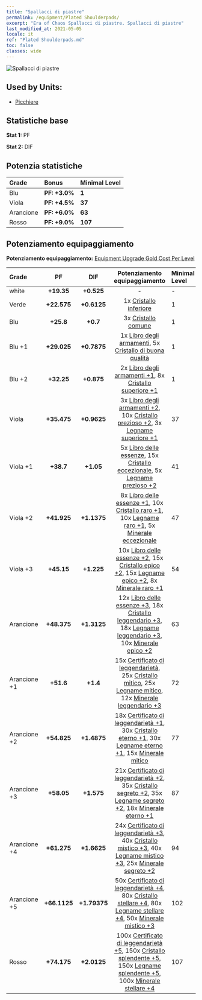 ```yaml
---
title: "Spallacci di piastre"
permalink: /equipment/Plated Shoulderpads/
excerpt: "Era of Chaos Spallacci di piastre. Spallacci di piastre"
last_modified_at: 2021-05-05
locale: it
ref: "Plated Shoulderpads.md"
toc: false
classes: wide
---
```


  ![Spallacci di piastre](/images/e/e_1014.png)

## Used by Units:

* [Picchiere](/it/units/Pikeman/) 


## Statistiche base
 **Stat 1:** PF

 **Stat 2:** DIF

## Potenzia statistiche

  |     Grade    |   Bonus | Minimal Level | 
  |:-------------|:--------|:--------------| 
  | Blu | **PF: +3.0%** | **1** | 
  | Viola | **PF: +4.5%** | **37** | 
  | Arancione | **PF: +6.0%** | **63** | 
  | Rosso | **PF: +9.0%** | **107** | 


## Potenziamento equipaggiamento
 **Potenziamento equipaggiamento:** [Equipment Upgrade Gold Cost Per Level](/equipment/EquipmentUpgradeCostPerLevel/) 

  |          Grade      | PF | DIF | Potenziamento equipaggiamento | Minimal Level |
  |:--------------------|:---------:|:---------:|:----------------:|:--------------|
  | white | **+19.35** | **+0.525** | - | - |
  | Verde | **+22.575** | **+0.6125** | 1x [Cristallo inferiore](/ItemsIT/mat_5/) | 1 |
  | Blu | **+25.8** | **+0.7** | 3x [Cristallo comune](/ItemsIT/mat_11/) | 1 |
  | Blu +1 | **+29.025** | **+0.7875** | 1x [Libro degli armamenti](/ItemsIT/mat_18/), 5x [Cristallo di buona qualità](/ItemsIT/mat_17/) | 1 |
  | Blu +2 | **+32.25** | **+0.875** | 2x [Libro degli armamenti +1](/ItemsIT/mat_25/), 8x [Cristallo superiore +1](/ItemsIT/mat_24/) | 1 |
  | Viola | **+35.475** | **+0.9625** | 3x [Libro degli armamenti +2](/ItemsIT/mat_32/), 10x [Cristallo prezioso +2](/ItemsIT/mat_31/), 3x [Legname superiore +1](/ItemsIT/mat_20/) | 37 |
  | Viola +1 | **+38.7** | **+1.05** | 5x [Libro delle essenze](/ItemsIT/mat_39/), 15x [Cristallo eccezionale](/ItemsIT/mat_38/), 5x [Legname prezioso +2](/ItemsIT/mat_27/) | 41 |
  | Viola +2 | **+41.925** | **+1.1375** | 8x [Libro delle essenze +1](/ItemsIT/mat_46/), 10x [Cristallo raro +1](/ItemsIT/mat_45/), 10x [Legname raro +1](/ItemsIT/mat_41/), 5x [Minerale eccezionale](/ItemsIT/mat_33/) | 47 |
  | Viola +3 | **+45.15** | **+1.225** | 10x [Libro delle essenze +2](/ItemsIT/mat_53/), 15x [Cristallo epico +2](/ItemsIT/mat_52/), 15x [Legname epico +2](/ItemsIT/mat_48/), 8x [Minerale raro +1](/ItemsIT/mat_40/) | 54 |
  | Arancione | **+48.375** | **+1.3125** | 12x [Libro delle essenze +3](/ItemsIT/mat_60/), 18x [Cristallo leggendario +3](/ItemsIT/mat_59/), 18x [Legname leggendario +3](/ItemsIT/mat_55/), 10x [Minerale epico +2](/ItemsIT/mat_47/) | 63 |
  | Arancione +1 | **+51.6** | **+1.4** | 15x [Certificato di leggendarietà](/ItemsIT/mat_67/), 25x [Cristallo mitico](/ItemsIT/mat_66/), 25x [Legname mitico](/ItemsIT/mat_62/), 12x [Minerale leggendario +3](/ItemsIT/mat_54/) | 72 |
  | Arancione +2 | **+54.825** | **+1.4875** | 18x [Certificato di leggendarietà +1](/ItemsIT/mat_74/), 30x [Cristallo eterno +1](/ItemsIT/mat_73/), 30x [Legname eterno +1](/ItemsIT/mat_69/), 15x [Minerale mitico](/ItemsIT/mat_61/) | 77 |
  | Arancione +3 | **+58.05** | **+1.575** | 21x [Certificato di leggendarietà +2](/ItemsIT/mat_81/), 35x [Cristallo segreto +2](/ItemsIT/mat_80/), 35x [Legname segreto +2](/ItemsIT/mat_76/), 18x [Minerale eterno +1](/ItemsIT/mat_68/) | 87 |
  | Arancione +4 | **+61.275** | **+1.6625** | 24x [Certificato di leggendarietà +3](/ItemsIT/mat_88/), 40x [Cristallo mistico +3](/ItemsIT/mat_87/), 40x [Legname mistico +3](/ItemsIT/mat_83/), 25x [Minerale segreto +2](/ItemsIT/mat_75/) | 94 |
  | Arancione +5 | **+66.1125** | **+1.79375** | 50x [Certificato di leggendarietà +4](/ItemsIT/mat_95/), 80x [Cristallo stellare +4](/ItemsIT/mat_94/), 80x [Legname stellare +4](/ItemsIT/mat_90/), 50x [Minerale mistico +3](/ItemsIT/mat_82/) | 102 |
  | Rosso | **+74.175** | **+2.0125** | 100x [Certificato di leggendarietà +5](/ItemsIT/mat_102/), 150x [Cristallo splendente +5](/ItemsIT/mat_101/), 150x [Legname splendente +5](/ItemsIT/mat_97/), 100x [Minerale stellare +4](/ItemsIT/mat_89/) | 107 |

